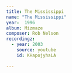 ```yaml
---
title: The Mississippi
name: "The Mississippi"
year:  1996
album: Mizmaze
composer: Rob Nelson
recordingz:
  - year: 2003
    source: youtube
    id: KHapojyhaLA
 
---
```



